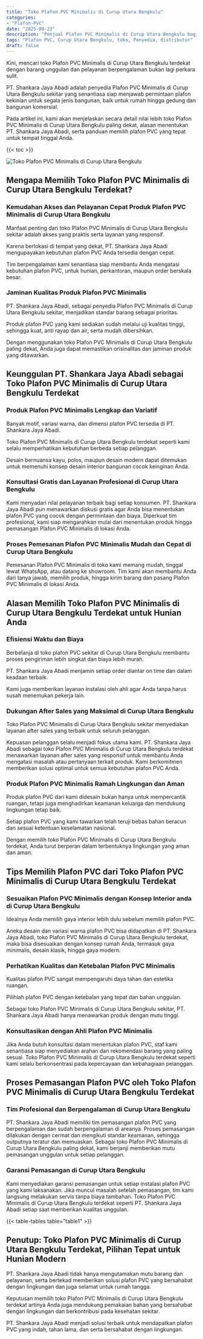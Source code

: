 ```yaml
---
title: "Toko Plafon PVC Minimalis di Curup Utara Bengkulu"
categories: 
- "Plafon-PVC"
date: "2025-09-23"
description: "Penjual Plafon PVC Minimalis di Curup Utara Bengkulu bagi rumah, kantor, dan gerai. Plafon unggulan, variasi motif, warna menarik, beserta layanan penempatan oleh teknisi profesional dan garansi resmi!|Layanan penjualan Plafon PVC Minimalis di Curup Utara Bengkulu bagi kebutuhan rumah, kantor, maupun toko, dengan plafon unggulan dan instalasi oleh tenaga ahli profesional dan jaminan resmi.|Alternatif Plafon PVC Minimalis di Curup Utara Bengkulu yang terpercaya bagi hunian, office, dan ritel, dengan plafon terbaik dan pemasangan ditangani oleh teknisi ahli dan jaminan resmi.|Penjualan Plafon PVC Minimalis di Curup Utara Bengkulu bagi tempat tinggal, perkantoran, dan toko, beserta plafon unggulan dan instalasi oleh teknisi ahli, disertai dengan kepastian resmi.}"
tags: "Plafon PVC, Curup Utara Bengkulu, toko, Penyedia, distributor"
draft: false
---
```


Kini, mencari toko Plafon PVC Minimalis di Curup Utara Bengkulu terdekat dengan barang unggulan dan pelayanan berpengalaman bukan lagi perkara sulit.

PT. Shankara Jaya Abadi adalah penyedia Plafon PVC Minimalis di Curup Utara Bengkulu sekitar yang senantiasa siap menjawab permintaan plafon kekinian untuk segala jenis bangunan, baik untuk rumah hingga gedung dan bangunan komersial.

Pada artikel ini, kami akan menjelaskan secara detail nilai lebih toko Plafon PVC Minimalis di Curup Utara Bengkulu paling dekat, alasan menentukan PT. Shankara Jaya Abadi, serta panduan memilih plafon PVC yang tepat untuk tempat tinggal Anda.

{{< toc >}}

![Toko Plafon PVC Minimalis di Curup Utara Bengkulu](/images/Plafon-PVC/Toko-Plafon-PVC-Minimalis-di-Curup-Utara-Bengkulu.png)


## Mengapa Memilih Toko Plafon PVC Minimalis di Curup Utara Bengkulu Terdekat?

### Kemudahan Akses dan Pelayanan Cepat Produk Plafon PVC Minimalis di Curup Utara Bengkulu

Manfaat penting dari toko Plafon PVC Minimalis di Curup Utara Bengkulu sekitar adalah akses yang praktis serta layanan yang responsif.

Karena berlokasi di tempat yang dekat, PT. Shankara Jaya Abadi mengupayakan kebutuhan plafon PVC Anda tersedia dengan cepat.

Tim berpengalaman kami senantiasa siap membantu Anda mengatasi kebutuhan plafon PVC, untuk hunian, perkantoran, maupun order berskala besar.

### Jaminan Kualitas Produk Plafon PVC Minimalis

PT. Shankara Jaya Abadi, sebagai penyedia Plafon PVC Minimalis di Curup Utara Bengkulu sekitar, menjadikan standar barang sebagai prioritas.

Produk plafon PVC yang kami sediakan sudah melalui uji kualitas tinggi, sehingga kuat, anti rayap dan air, serta mudah dibersihkan.

Dengan menggunakan toko Plafon PVC Minimalis di Curup Utara Bengkulu paling dekat, Anda juga dapat memastikan orisinalitas dan jaminan produk yang ditawarkan.

## Keunggulan PT. Shankara Jaya Abadi sebagai Toko Plafon PVC Minimalis di Curup Utara Bengkulu Terdekat

### Produk Plafon PVC Minimalis Lengkap dan Variatif

Banyak motif, variasi warna, dan dimensi plafon PVC tersedia di PT. Shankara Jaya Abadi.

Toko Plafon PVC Minimalis di Curup Utara Bengkulu terdekat seperti kami selalu memperhatikan kebutuhan berbeda setiap pelanggan.

Desain bernuansa kayu, polos, maupun desain modern dapat ditemukan untuk memenuhi konsep desain interior bangunan cocok keinginan Anda.

### Konsultasi Gratis dan Layanan Profesional di Curup Utara Bengkulu

Kami menyadari nilai pelayanan terbaik bagi setiap konsumen. PT. Shankara Jaya Abadi pun menawarkan diskusi gratis agar Anda bisa menentukan plafon PVC yang cocok dengan permintaan dan biaya. Diperkuat tim profesional, kami siap mengarahkan mulai dari menentukan produk hingga pemasangan Plafon PVC Minimalis di lokasi Anda.

### Proses Pemesanan Plafon PVC Minimalis Mudah dan Cepat di Curup Utara Bengkulu

Pemesanan Plafon PVC Minimalis di toko kami memang mudah, tinggal lewat WhatsApp, atau datang ke showroom. Tim kami akan membantu Anda dari tanya jawab, memilih produk, hingga kirim barang dan pasang Plafon PVC Minimalis di lokasi Anda.

## Alasan Memilih Toko Plafon PVC Minimalis di Curup Utara Bengkulu Terdekat untuk Hunian Anda

### Efisiensi Waktu dan Biaya

Berbelanja di toko plafon PVC sekitar di Curup Utara Bengkulu membantu proses pengiriman lebih singkat dan biaya lebih murah.

PT. Shankara Jaya Abadi menjamin setiap order diantar on time dan dalam keadaan terbaik.

Kami juga memberikan layanan instalasi oleh ahli agar Anda tanpa harus susah menemukan pekerja lain.

### Dukungan After Sales yang Maksimal di Curup Utara Bengkulu

Toko Plafon PVC Minimalis di Curup Utara Bengkulu sekitar menyediakan layanan after sales yang terbaik untuk seluruh pelanggan.

Kepuasan pelanggan selalu menjadi fokus utama kami. PT. Shankara Jaya Abadi sebagai toko Plafon PVC Minimalis di Curup Utara Bengkulu terdekat menawarkan layanan after sales yang responsif untuk membantu Anda mengatasi masalah atau pertanyaan terkait produk. Kami berkomitmen memberikan solusi optimal untuk semua kebutuhan plafon PVC Anda.

### Produk Plafon PVC Minimalis Ramah Lingkungan dan Aman

Produk plafon PVC dari kami didesain bukan hanya untuk mempercantik ruangan, tetapi juga menghadirkan keamanan keluarga dan mendukung lingkungan tetap baik.

Setiap plafon PVC yang kami tawarkan telah teruji bebas bahan beracun dan sesuai ketentuan keselamatan nasional.

Dengan memilih toko Plafon PVC Minimalis di Curup Utara Bengkulu terdekat, Anda turut berperan dalam terbentuknya lingkungan yang aman dan aman.

## Tips Memilih Plafon PVC dari Toko Plafon PVC Minimalis di Curup Utara Bengkulu Terdekat

### Sesuaikan Plafon PVC Minimalis dengan Konsep Interior anda di Curup Utara Bengkulu

Idealnya Anda memilih gaya interior lebih dulu sebelum memilih plafon PVC.

Aneka desain dan variasi warna plafon PVC bisa didapatkan di PT. Shankara Jaya Abadi, toko Plafon PVC Minimalis di Curup Utara Bengkulu terdekat, maka bisa disesuaikan dengan konsep rumah Anda, termasuk gaya minimalis, desain klasik, hingga gaya modern.

### Perhatikan Kualitas dan Ketebalan Plafon PVC Minimalis

Kualitas plafon PVC sangat mempengaruhi daya tahan dan estetika ruangan.

Pilihlah plafon PVC dengan ketebalan yang tepat dan bahan unggulan.

Sebagai toko Plafon PVC Minimalis di Curup Utara Bengkulu sekitar, PT. Shankara Jaya Abadi hanya menawarkan produk dengan mutu tinggi.

### Konsultasikan dengan Ahli Plafon PVC Minimalis

Jika Anda butuh konsultasi dalam menentukan plafon PVC, staf kami senantiasa siap menyediakan arahan dan rekomendasi barang yang paling sesuai. Toko Plafon PVC Minimalis di Curup Utara Bengkulu terdekat seperti kami selalu berkonsentrasi pada kepercayaan dan kebahagiaan pelanggan.

## Proses Pemasangan Plafon PVC oleh Toko Plafon PVC Minimalis di Curup Utara Bengkulu Terdekat

### Tim Profesional dan Berpengalaman di Curup Utara Bengkulu

PT. Shankara Jaya Abadi memiliki tim pemasangan plafon PVC yang berpengalaman dan sudah berpengalaman di areanya. Proses pemasangan dilakukan dengan cermat dan mengikuti standar keamanan, sehingga outputnya teratur dan memuaskan. Sebagai toko Plafon PVC Minimalis di Curup Utara Bengkulu paling dekat, kami berjanji memberikan mutu pemasangan unggulan untuk setiap pelanggan.

### Garansi Pemasangan di Curup Utara Bengkulu

Kami menyediakan garansi pemasangan untuk setiap instalasi plafon PVC yang kami laksanakan. Jika muncul masalah setelah pemasangan, tim kami langsung melakukan servis tanpa biaya tambahan. Toko Plafon PVC Minimalis di Curup Utara Bengkulu terdekat seperti PT. Shankara Jaya Abadi setiap saat memberikan kualitas unggulan.

{{< table-tables table="table1" >}}

## Penutup: Toko Plafon PVC Minimalis di Curup Utara Bengkulu Terdekat, Pilihan Tepat untuk Hunian Modern

PT. Shankara Jaya Abadi tidak hanya mengutamakan mutu barang dan pelayanan, serta bertekad memberikan solusi plafon PVC yang bersahabat dengan lingkungan dan juga selamat untuk rumah tangga.

Keputusan memilih toko Plafon PVC Minimalis di Curup Utara Bengkulu terdekat artinya Anda juga mendukung pemakaian bahan yang bersahabat dengan lingkungan dan berkontribusi pada kesehatan sekitar.

PT. Shankara Jaya Abadi menjadi solusi terbaik untuk mendapatkan plafon PVC yang indah, tahan lama, dan serta bersahabat dengan lingkungan.